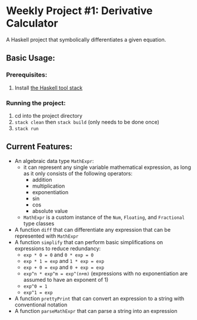 # Weekly Project #1: Derivative Calculator

A Haskell project that symbolically differentiates a given equation.


## Basic Usage:
### Prerequisites:
1. Install [the Haskell tool stack](https://docs.haskellstack.org/en/stable/README/#how-to-install)

### Running the project:
1. cd into the project directory
2. `stack clean` then `stack build` (only needs to be done once)
3. `stack run`

## Current Features:
- An algebraic data type `MathExpr`:
    - it can represent any single variable mathematical expression, as long as it only consists of the following operators:
        - addition
        - multiplication
        - exponentiation
        - sin
        - cos
        - absolute value
    - `MathExpr` is a custom instance of the `Num`, `Floating`, and `Fractional` type classes
- A function `diff` that can differentiate any expression that can be represented with `MathExpr`
- A function `simplify` that can perform basic simplifications on expressions to reduce redundancy:
    - `exp * 0 = 0` and `0 * exp = 0`
    - `exp * 1 = exp` and `1 * exp = exp`
    - `exp + 0 = exp` and `0 + exp = exp`
    - `exp^n * exp^m = exp^(n+m)` (expressions with no exponentiation are assumed to have an exponent of 1)
    - `exp^0 = 1`
    - `exp^1 = exp`
- A function `prettyPrint` that can convert an expression to a string with conventional notation
- A function `parseMathExpr` that can parse a string into an expression
